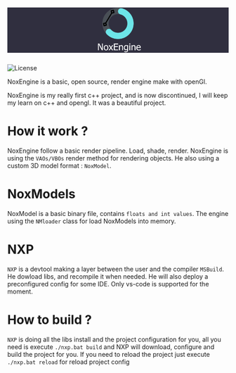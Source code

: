 ![Banner](src/banner.png?raw=true)
=====

![License](https://img.shields.io/apm/l/vim-mode)

NoxEngine is a basic, open source, render engine make with openGl.

NoxEngine is my really first c++ project, and is now discontinued, I will keep my learn on c++ and opengl. 
It was a beautiful project.

How it work ?
=====

NoxEngine follow a basic render pipeline. Load, shade, render. NoxEngine is using the `VAOs/VBOs` render method for rendering objects. He also using a custom 3D model format : `NoxModel`.

NoxModels
=====

NoxModel is a basic binary file, contains `floats and int values`. The engine using the `NMloader` class for load NoxModels into memory.

NXP
=====

`NXP` is a devtool making a layer between the user and the compiler `MSBuild`. He dowload libs, and recompile it when needed. He will also deploy a preconfigured config for some IDE. Only vs-code is supported for the moment.

How to build ?
=====

`NXP` is doing all the libs install and the project configuration for you, all you need is execute `./nxp.bat build` and NXP will download, configure and build the project for you. If you need to reload the project just execute `./nxp.bat reload` for reload project config